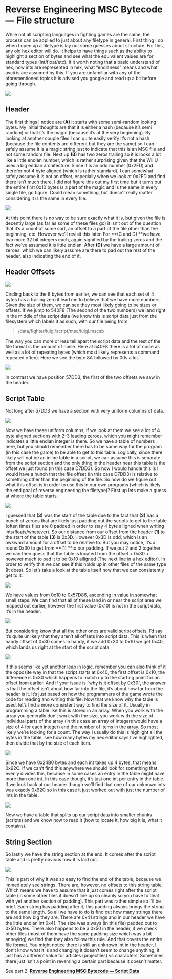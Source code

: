 <!--timestamp:1514610000-->

# Reverse Engineering MSC Bytecode — File structure

While not all scripting languages in fighting games are the same, the process can be applied to just about any filetype in general. First thing I do when I open up a filetype is lay out some guesses about structure. For this, any old hex editor will do. It helps to have things such as the ability to highlight a section of bytes and see what the equivalent values are for standard types (int/float/etc). It it worth noting that a basic understand of hex, how ints are represented in hex, what “endianess” means and what ascii is are assumed by this. If you are unfamiliar with any of the aforementioned topics it is advised you google and read up a bit before going through.

![](https://cdn-images-1.medium.com/max/2000/1*1GNWAM2X6c1ZMzgB5K-8bg.png)

## Header

The first things I notice are **(A)** it starts with some semi-random looking bytes. My initial thoughts are that it is either a hash (because it’s semi random) or that it’s the magic (because it’s at the very beginning). By looking at another couple files I can quite easily verify it’s not a hash (because the file contents are different but they are the same) so I can safely assume it is a magic string just to indicate that this is an MSC file and not some random file. Next up **(B)** has two zeros trailing so it is looks a lot like a little endian number, which is rather surprising given that the Wii U uses a big endian architecture. Since it is an odd number (0x2FD) and therefor not 4 byte aligned (which is rather standard), I can somewhat safely assume it is not an offset, especially when we look at 0x2FD and find there isn’t much there. I did not figure this out my first time but it turns out the entire first 0x10 bytes is a part of the magic and is the same in every single file, go figure. Could mean something, but doesn’t really matter considering it is the same in every file.

![](https://cdn-images-1.medium.com/max/2000/1*W5CMAqYPQ4XuWQu-dm5oFQ.png)

At this point there is no way to be sure exactly what it is, but given the file is decently large (as far as some of these files go) it isn’t out of the question that it’s a count of some sort, an offset to a part of the file other than the beginning, etc. However we’ll revisit this later. For **(C and D) **we have two more 32 bit integers each, again signified by the trailing zeros and the fact we’ve assumed it is little endian. After **(D)** we have a large amount of zeroes, which we can likely assume are there to pad out the rest of the header, also indicating the end of it.

## Header Offsets

![](https://cdn-images-1.medium.com/max/2000/1*33XThe8YtUG0tfMdQW7zYQ.png)

Circling back to the 8 bytes from earlier, we can see that each set of 4 bytes has a trailing zero it lead me to believe that we have more numbers. Given the size of them, we can see they most likely going to be sizes or offsets. If we jump to 540F8 (The second of the two numbers) we land right in the middle of the script data (we know this is script data just from the filesystem which labels it as such, with our file being from:
> /data/fighter/luigi/script/msc/luigi.mscsb

The way you can more or less tell apart the script data and the rest of the file format is the amount of noise. Here at 540F8 there is a lot of noise as well as a lot of repeating bytes (which most likely represents a command repeated often). Here we see the byte 8A followed by 00s a lot.

![](https://cdn-images-1.medium.com/max/2000/1*uzsyaLXUQCG1ED5DgFam0A.png)

In contrast we have position 57DD3, the first of the two offsets we saw in the header.

## Script Table

Not long after 57DD3 we have a section with very uniform columns of data.

![](https://cdn-images-1.medium.com/max/2000/1*xEJ8c8fQdhCijn-sYpoFDA.png)

Now we have these uniform columns, if we look at them we see a lot of 4 byte aligned sections with 2–3 leading zeroes, which you might remember indicates a little endian integer is there. So we have a table of numbers here, but you should remember there has to be some way for the program (in this case the game) to be able to get to this table. Logically, since there likely will not be an inline table in a script, we can assume this is separate from the script section and the only thing in the header near this table is the offset we just found (in this case D7DD3). So how I would handle this is I would have a hunch that the file offset (in this case D7DD3) is relative to something other than the beginning of the file. So how do we figure out what this offset is in order to use this in our own programs (which is likely the end goal of reverse engineering the filetype)? First up lets make a guess at where the table starts.

![](https://cdn-images-1.medium.com/max/2000/1*F0myaGJ-DEuCMneIs9OeyQ.png)

I guessed that **(3)** was the start of the table due to the fact that **(2)** has a bunch of zeroes that are likely just padding out the scripts to get to the table (often times files are 0 padded in order to stay 4 byte alligned when writing ints/floats/whatever). So our distance from our offset from the header **(1)** to the start of the table **(3)** is 0x3D. However 0x3D is odd, which is an awkward amount for a offset to be relative to. But you may notice, it’s a round 0x30 to get from **(1) **to our padding. If we put 2 and 2 together we can then guess that the table is located from the offset + 0x30 + however much to pad it to be 0x10 alligned (The next line in a hex editor). In order to verify this we can see if this holds up in other files of the same type (It does). So let’s take a look at the table itself now that we can consistently get to it.

![](https://cdn-images-1.medium.com/max/2000/1*ZwPVu4PyNq2QonzYqC_vmg.png)

We have values from 0x10 to 0x57D86, ascending in value in somewhat small steps. We can find that all of these land in or near the script area we mapped out earlier, however the first value (0x10) is not in the script data, it’s in the header.

![](https://cdn-images-1.medium.com/max/2000/1*Xr-cXfuiUCi1ei5mxVadig.png)

But considering know that all the other ones are valid script offsets, I’d say it’s quite unlikely that they aren’t all offsets into script data. This is when that handy offset of 0x30 comes in handy, if we add 0x30 to 0x10 we get 0x40, which lands us right at the start of the script data.

![](https://cdn-images-1.medium.com/max/2000/1*O2R19FvD8-nzlwecRAgmHQ.png)

If this seems like yet another leap in logic, remember you can also think of it the opposite way in that the script starts at 0x40, the first offset is 0x10, the difference is 0x30 which happens to match up to the starting point for an offset from earlier. And if your issue is “why is it offset by 0x30”, the answer is that the offset isn’t about how far into the file, it’s about how far from the header is it. It’s just based on how the programmers of the game wrote the code for reading and writing this file. Now that we know why the table is used, let’s find a more consistent way to find the size of it. Usually in programming a table like this is stored in an array. When you work with the array you generally don’t work with the size, you work with the size of individual parts of the array (in this case an array of integers would have a size of 4 for each integer) and the number of items in the array. So most likely we’re looking for a count. The way I usually do this is highlight all the bytes in the table, see how many bytes my hex editor says I’ve highlighted, then divide that by the size of each item.

![](https://cdn-images-1.medium.com/max/2000/1*ptAlp5yTlmegsCqOjrEHaA.png)

Since we have 0x24B0 bytes and each int takes up 4 bytes, that means 0x92C. If we can’t find this anywhere we should look for something that evenly divides this, because in some cases an entry in the table might have more than one int. In this case though, it’s just one int per entry in the table. If we look back at our header though we’ll find that one of our unknown ints was exactly 0x92C so in this case it just worked out with just the number of ints in the table.

![](https://cdn-images-1.medium.com/max/2000/1*ORTOIfuZULGJ_jP3MvrKtQ.png)

Now we have a table that splits up our script data into smaller chunks (scripts) and we know how to read it (how to locate it, how big it is, what it contains).

## String Section

So lastly we have the string section at the end. It comes after the script table and is pretty obvious how it is laid out.

![](https://cdn-images-1.medium.com/max/2000/1*yJb3J0WO6QtIUlrNxtduBA.png)

This is part of why it was so easy to find the end of the table, because we immediately see strings. There are, however, no offsets to this string table. Which means we have to assume that it just comes right after the script table (in some other files it doesn’t line up so cleanly so you have to deal with yet another section of padding). This part was rather simple so I’ll be brief. Each string has padding after it, this padding always brings the string to the same length. So all we have to do is find out how many strings there are and how big they are. There are 0x41 strings and in our header we have the little endian int 0x41. The size was always (in this file) padded out to 0x50 bytes. There also happens to be a 0x50 in the header, if we check other files (most of them have the same padding size which was a bit annoying) we find that they also follow this rule. And that covers the entire file format. You might notice there is still an unknown int in the header, I don’t know what it is and changing it doesn’t seem to change anything, it just has a different value for articles (projectiles) vs characters. Sometimes there just isn’t a point in reversing a certain part because it doesn’t matter.

See part 2:
[**Reverse Engineering MSC Bytecode — Script Data**](/blog/reverse-engineering-msc-bytecode-script-data)
